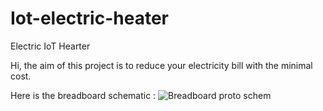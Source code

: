 # Iot-electric-heater
Electric IoT Hearter

Hi, the aim of this project is to reduce your electricity bill with the minimal cost.

Here is the breadboard schematic :
![Breadboard proto schem](https://user-images.githubusercontent.com/7171011/31032304-cd559f94-a55b-11e7-8773-57e11d9585c3.png)
